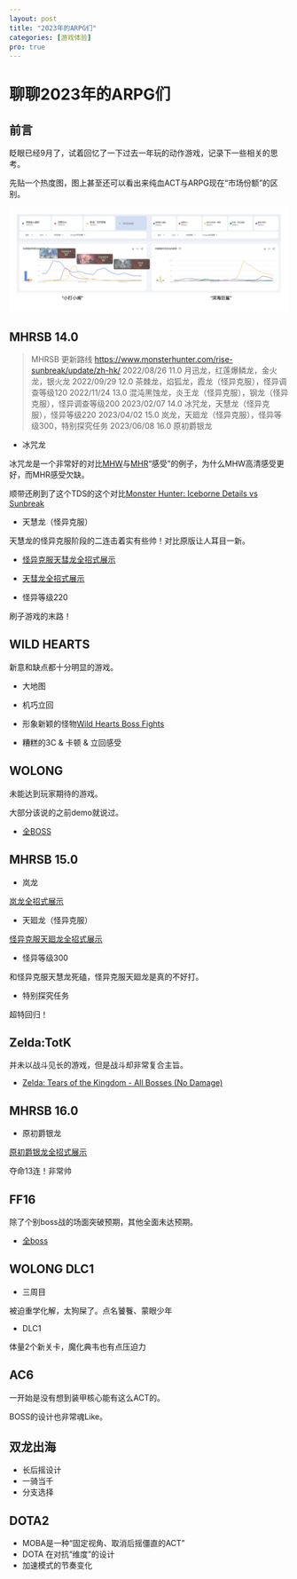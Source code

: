 ```yaml
---
layout: post
title: "2023年的ARPG们"
categories: [游戏体验]
pro: true
---
```


# 聊聊2023年的ARPG们


## 前言

眨眼已经9月了，试着回忆了一下过去一年玩的动作游戏，记录下一些相关的思考。


先贴一个热度图，图上甚至还可以看出来纯血ACT与ARPG现在“市场份额”的区别。

![](/assets/img/act/2023/1.jpg)


## MHRSB 14.0

> MHRSB 更新路线 <https://www.monsterhunter.com/rise-sunbreak/update/zh-hk/>
> 2022/08/26 11.0 月迅龙，红莲爆鳞龙，金火龙，银火龙
> 2022/09/29 12.0 茶棘龙，焰狐龙，霞龙（怪异克服），怪异调查等级120
> 2022/11/24 13.0 混沌黑蚀龙，炎王龙（怪异克服），钢龙（怪异克服），怪异调查等级200
> 2023/02/07 14.0 冰咒龙，天慧龙（怪异克服），怪异等级220
> 2023/04/02 15.0 岚龙，天廻龙（怪异克服），怪异等级300，特别探究任务
> 2023/06/08 16.0 原初爵银龙

+ 冰咒龙

冰咒龙是一个非常好的对比[MHW](https://youtu.be/QExRmPLdqNg)与[MHR](https://www.youtube.com/watch?v=Pzz0cn74C7c)“感受”的例子，为什么MHW高清感受更好，而MHR感受欠缺。

顺带还刷到了这个TDS的这个对比[Monster Hunter: Iceborne Details vs Sunbreak](https://www.youtube.com/watch?v=N-Q302xdBBE)

+ 天慧龙（怪异克服）

天慧龙的怪异克服阶段的二连击着实有些帅！对比原版让人耳目一新。

+ [怪异克服天彗龙全招式展示](https://www.bilibili.com/video/BV1m24y1W7eQ)
+ [天彗龙全招式展示](https://www.bilibili.com/video/BV1ZU4y1r7tY)

+ 怪异等级220

刷子游戏的末路！


## WILD HEARTS

新意和缺点都十分明显的游戏。

+ 大地图
+ 机巧立回
+ 形象新颖的怪物[Wild Hearts Boss Fights](https://www.youtube.com/playlist?list=PL7bwjwx5WwdcT4u6W_hR8UsrEbgpljzxP)

+ 糟糕的3C & 卡顿 & 立回感受


## WOLONG

未能达到玩家期待的游戏。

大部分该说的之前demo就说过。

+ [全BOSS](https://www.youtube.com/playlist?list=PL7bwjwx5Wwdd8sWb3u8jNaMbLINIzK4_4)


## MHRSB 15.0


+ 岚龙

[岚龙全招式展示](https://www.bilibili.com/video/BV1Ac411n7ze)

+ 天廻龙（怪异克服）

[怪异克服天廻龙全招式展示](https://www.bilibili.com/video/BV1jg4y177oZ)

+ 怪异等级300

和怪异克服天慧龙死磕，怪异克服天廻龙是真的不好打。

+ 特别探究任务

超特回归！


## Zelda:TotK

并未以战斗见长的游戏，但是战斗却非常复合主旨。

+ [Zelda: Tears of the Kingdom - All Bosses (No Damage)](https://www.youtube.com/watch?v=Ke5RlOetZgI)


## MHRSB 16.0

+ 原初爵银龙

[原初爵银龙全招式展示](https://www.bilibili.com/video/BV1js4y1y7Qv)

夺命13连！非常帅


## FF16

除了个别boss战的场面突破预期，其他全面未达预期。

+ [全boss](https://www.youtube.com/playlist?list=PL7bwjwx5WwdfGEiYWu7y4erXyi9L-9213)


## WOLONG DLC1

+ 三周目

被迫重学化解，太狗屎了。点名饕餮、蒙眼少年


+ DLC1

体量2个新关卡，魔化典韦也有点压迫力


## AC6

一开始是没有想到装甲核心能有这么ACT的。

BOSS的设计也非常魂Like。


## 双龙出海

+ 长后摇设计
+ 一骑当千
+ 分支选择


## DOTA2

+ MOBA是一种“固定视角、取消后摇僵直的ACT”
+ DOTA 在对抗“维度”的设计
+ 加速模式的节奏变化
